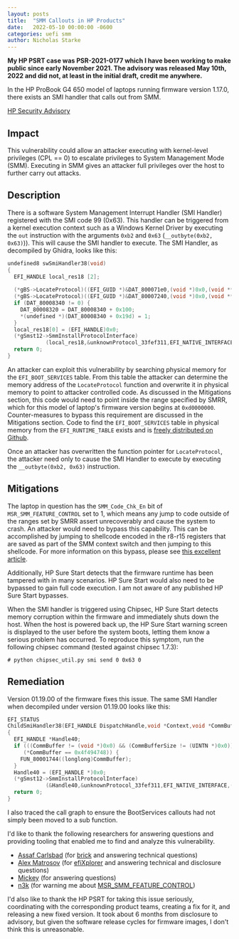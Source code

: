 ```yaml
---
layout: posts
title:  "SMM Callouts in HP Products"
date:   2022-05-10 00:00:00 -0600
categories: uefi smm
author: Nicholas Starke
---
```


**My HP PSRT case was PSR-2021-0177 which I have been working to make public since early November 2021.  The advisory was released May 10th, 2022 and did not, at least in the initial draft, credit me anywhere.**

In the HP ProBook G4 650 model of laptops running firmware version 1.17.0, there exists an SMI handler that calls out from SMM.

[HP Security Advisory](https://support.hp.com/us-en/document/ish_6184733-6184761-16/hpsbhf03788)

## Impact

This vulnerability could allow an attacker executing with kernel-level privileges (CPL == 0) to escalate privileges to System Management Mode (SMM). Executing in SMM gives an attacker full privileges over the host to further carry out attacks.

## Description

There is a software System Management Interrupt Handler (SMI Handler) registered with the SMI code 99 (0x63). This handler can be triggered from a kernel execution context such as a Windows Kernel Driver by executing the `out` instruction with the arguments `0xb2` and `0x63` (`__outbyte(0xb2, 0x63)`)). This will cause the SMI handler to execute.  The SMI Handler, as decompiled by Ghidra, looks like this:

```cpp
undefined8 swSmiHandler38(void)
{
  EFI_HANDLE local_res18 [2];
  
  (*gBS->LocateProtocol)((EFI_GUID *)&DAT_800071e0,(void *)0x0,(void **)&DAT_80008328);
  (*gBS->LocateProtocol)((EFI_GUID *)&DAT_80007240,(void *)0x0,(void **)&DAT_80008340);
  if (DAT_80008340 != 0) {
    DAT_80008320 = DAT_80008340 + 0x100;
    *(undefined *)(DAT_80008340 + 0x19d) = 1;
  }
  local_res18[0] = (EFI_HANDLE)0x0;
  (*gSmst12->SmmInstallProtocolInterface)
            (local_res18,&unknownProtocol_33fef311,EFI_NATIVE_INTERFACE,(void *)0x0);
  return 0;
}
```

An attacker can exploit this vulnerability by searching physical memory for the `EFI_BOOT_SERVICES` table.  From this table the attacker can determine the memory address of the `LocateProtocol` function and overwrite it in physical memory to point to attacker controlled code.  As discussed in the Mitigations section, this code would need to point inside the range specified by SMRR, which for this model of laptop's firmware version begins at `0xd0000000`. Counter-measures to bypass this requirement are discussed in the Mitigations section.  Code to find the `EFI_BOOT_SERVICES` table in physical memory from the `EFI_RUNTIME_TABLE` exists and is [freely distributed on Github](https://github.com/Cr4sh/fwexpl/blob/f3c6934d0c54ec7fcc800c04ea26c57934aba5fb/src/application/src/windows_specific.cpp#L27). 

Once an attacker has overwritten the function pointer for `LocateProtocol`, the attacker need only to cause the SMI Handler to execute by executing the `__outbyte(0xb2, 0x63)` instruction.

## Mitigations

The laptop in question has the `SMM_Code_Chk_En` bit of `MSR_SMM_FEATURE_CONTROL` set to 1, which means any jump to code outside of the ranges set by SMRR assert unrecoverably and cause the system to crash. An attacker would need to bypass this capability.  This can be accomplished by jumping to shellcode encoded in the r8-r15 registers that are saved as part of the SMM context switch and then jumping to this shellcode. For more information on this bypass, please see [this excellent article](https://www.synacktiv.com/en/publications/code-checkmate-in-smm.html).

Additionally, HP Sure Start detects that the firmware runtime has been tampered with in many scenarios.  HP Sure Start would also need to be bypassed to gain full code execution. I am not aware of any published HP Sure Start bypasses.

When the SMI handler is triggered using Chipsec, HP Sure Start detects memory corruption within the firmware and immediately shuts down the host.  When the host is powered back up, the HP Sure Start warning screen is displayed to the user before the system boots, letting them know a serious problem has occurred.  To reproduce this symptom, run the following chipsec command (tested against chipsec 1.7.3):

```
# python chipsec_util.py smi send 0 0x63 0
```

## Remediation

Version 01.19.00 of the firmware fixes this issue. The same SMI Handler when decompiled under version 01.19.00 looks like this:

```cpp
EFI_STATUS
ChildSmiHandler38(EFI_HANDLE DispatchHandle,void *Context,void *CommBuffer,UINTN *CommBufferSize)
{
  EFI_HANDLE *Handle40;
  if (((CommBuffer != (void *)0x0) && (CommBufferSize != (UINTN *)0x0)) &&
     (*CommBuffer == 0x4f494748)) {
    FUN_80001744((longlong)CommBuffer);
  }
  Handle40 = (EFI_HANDLE *)0x0;
  (*gSmst12->SmmInstallProtocolInterface)
            (&Handle40,&unknownProtocol_33fef311,EFI_NATIVE_INTERFACE,(void *)0x0);
  return 0;
}
```

I also traced the call graph to ensure the BootServices callouts had not simply been moved to a sub function.

I'd like to thank the following researchers for answering questions and providing tooling that enabled me to find and analyze this vulnerability.

* [Assaf Carlsbad](https://twitter.com/assaf_carlsbad) (for [brick](https://github.com/Sentinel-One/brick) and answering technical questions)
* [Alex Matrosov](https://twitter.com/matrosov) (for [efiXplorer](https://github.com/binarly-io/efiXplorer) and answering technical and disclosure questions)
* [Mickey](https://twitter.com/hackingthings) (for answering questions)
* [n3k](https://twitter.com/kiqueNissim) (for warning me about [MSR_SMM_FEATURE_CONTROL](https://twitter.com/kiqueNissim/status/1457775382086647815))

I'd also like to thank the HP PSRT for taking this issue seriously, coordinating with the corresponding product teams, creating a fix for it, and releasing a new fixed version.  It took about 6 months from disclosure to advisory, but given the software release cycles for firmware images, I don't think this is unreasonable.
